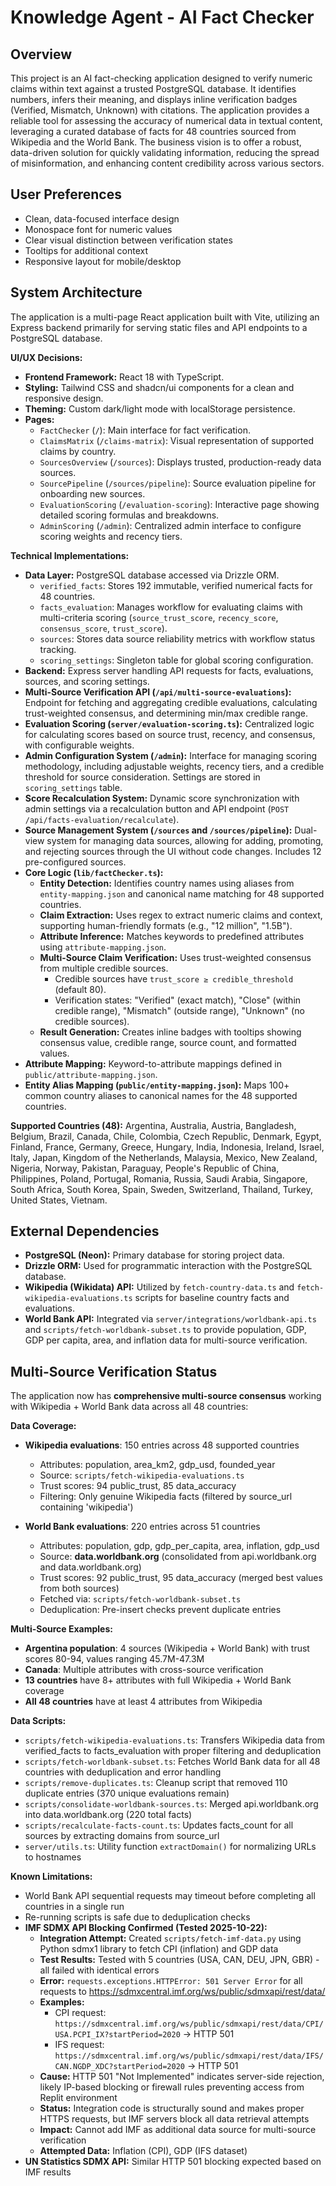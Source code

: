 # Knowledge Agent - AI Fact Checker

## Overview
This project is an AI fact-checking application designed to verify numeric claims within text against a trusted PostgreSQL database. It identifies numbers, infers their meaning, and displays inline verification badges (Verified, Mismatch, Unknown) with citations. The application provides a reliable tool for assessing the accuracy of numerical data in textual content, leveraging a curated database of facts for 48 countries sourced from Wikipedia and the World Bank. The business vision is to offer a robust, data-driven solution for quickly validating information, reducing the spread of misinformation, and enhancing content credibility across various sectors.

## User Preferences
- Clean, data-focused interface design
- Monospace font for numeric values
- Clear visual distinction between verification states
- Tooltips for additional context
- Responsive layout for mobile/desktop

## System Architecture
The application is a multi-page React application built with Vite, utilizing an Express backend primarily for serving static files and API endpoints to a PostgreSQL database.

**UI/UX Decisions:**
- **Frontend Framework:** React 18 with TypeScript.
- **Styling:** Tailwind CSS and shadcn/ui components for a clean and responsive design.
- **Theming:** Custom dark/light mode with localStorage persistence.
- **Pages:**
    - `FactChecker` (`/`): Main interface for fact verification.
    - `ClaimsMatrix` (`/claims-matrix`): Visual representation of supported claims by country.
    - `SourcesOverview` (`/sources`): Displays trusted, production-ready data sources.
    - `SourcePipeline` (`/sources/pipeline`): Source evaluation pipeline for onboarding new sources.
    - `EvaluationScoring` (`/evaluation-scoring`): Interactive page showing detailed scoring formulas and breakdowns.
    - `AdminScoring` (`/admin`): Centralized admin interface to configure scoring weights and recency tiers.

**Technical Implementations:**
- **Data Layer:** PostgreSQL database accessed via Drizzle ORM.
    - `verified_facts`: Stores 192 immutable, verified numerical facts for 48 countries.
    - `facts_evaluation`: Manages workflow for evaluating claims with multi-criteria scoring (`source_trust_score`, `recency_score`, `consensus_score`, `trust_score`).
    - `sources`: Stores data source reliability metrics with workflow status tracking.
    - `scoring_settings`: Singleton table for global scoring configuration.
- **Backend:** Express server handling API requests for facts, evaluations, sources, and scoring settings.
- **Multi-Source Verification API (`/api/multi-source-evaluations`):** Endpoint for fetching and aggregating credible evaluations, calculating trust-weighted consensus, and determining min/max credible range.
- **Evaluation Scoring (`server/evaluation-scoring.ts`):** Centralized logic for calculating scores based on source trust, recency, and consensus, with configurable weights.
- **Admin Configuration System (`/admin`):** Interface for managing scoring methodology, including adjustable weights, recency tiers, and a credible threshold for source consideration. Settings are stored in `scoring_settings` table.
- **Score Recalculation System:** Dynamic score synchronization with admin settings via a recalculation button and API endpoint (`POST /api/facts-evaluation/recalculate`).
- **Source Management System (`/sources` and `/sources/pipeline`):** Dual-view system for managing data sources, allowing for adding, promoting, and rejecting sources through the UI without code changes. Includes 12 pre-configured sources.
- **Core Logic (`lib/factChecker.ts`):**
    - **Entity Detection:** Identifies country names using aliases from `entity-mapping.json` and canonical name matching for 48 supported countries.
    - **Claim Extraction:** Uses regex to extract numeric claims and context, supporting human-friendly formats (e.g., "12 million", "1.5B").
    - **Attribute Inference:** Matches keywords to predefined attributes using `attribute-mapping.json`.
    - **Multi-Source Claim Verification:** Uses trust-weighted consensus from multiple credible sources.
        - Credible sources have `trust_score ≥ credible_threshold` (default 80).
        - Verification states: "Verified" (exact match), "Close" (within credible range), "Mismatch" (outside range), "Unknown" (no credible sources).
    - **Result Generation:** Creates inline badges with tooltips showing consensus value, credible range, source count, and formatted values.
- **Attribute Mapping:** Keyword-to-attribute mappings defined in `public/attribute-mapping.json`.
- **Entity Alias Mapping (`public/entity-mapping.json`):** Maps 100+ common country aliases to canonical names for the 48 supported countries.

**Supported Countries (48):**
Argentina, Australia, Austria, Bangladesh, Belgium, Brazil, Canada, Chile, Colombia, Czech Republic, Denmark, Egypt, Finland, France, Germany, Greece, Hungary, India, Indonesia, Ireland, Israel, Italy, Japan, Kingdom of the Netherlands, Malaysia, Mexico, New Zealand, Nigeria, Norway, Pakistan, Paraguay, People's Republic of China, Philippines, Poland, Portugal, Romania, Russia, Saudi Arabia, Singapore, South Africa, South Korea, Spain, Sweden, Switzerland, Thailand, Turkey, United States, Vietnam.

## External Dependencies
- **PostgreSQL (Neon):** Primary database for storing project data.
- **Drizzle ORM:** Used for programmatic interaction with the PostgreSQL database.
- **Wikipedia (Wikidata) API:** Utilized by `fetch-country-data.ts` and `fetch-wikipedia-evaluations.ts` scripts for baseline country facts and evaluations.
- **World Bank API:** Integrated via `server/integrations/worldbank-api.ts` and `scripts/fetch-worldbank-subset.ts` to provide population, GDP, GDP per capita, area, and inflation data for multi-source verification.
## Multi-Source Verification Status
The application now has **comprehensive multi-source consensus** working with Wikipedia + World Bank data across all 48 countries:

**Data Coverage:**
- **Wikipedia evaluations**: 150 entries across 48 supported countries
  - Attributes: population, area_km2, gdp_usd, founded_year
  - Source: `scripts/fetch-wikipedia-evaluations.ts`
  - Trust scores: 94 public_trust, 85 data_accuracy
  - Filtering: Only genuine Wikipedia facts (filtered by source_url containing 'wikipedia')

- **World Bank evaluations**: 220 entries across 51 countries
  - Attributes: population, gdp, gdp_per_capita, area, inflation, gdp_usd
  - Source: **data.worldbank.org** (consolidated from api.worldbank.org and data.worldbank.org)
  - Trust scores: 92 public_trust, 95 data_accuracy (merged best values from both sources)
  - Fetched via: `scripts/fetch-worldbank-subset.ts`
  - Deduplication: Pre-insert checks prevent duplicate entries

**Multi-Source Examples:**
- **Argentina population**: 4 sources (Wikipedia + World Bank) with trust scores 80-94, values ranging 45.7M-47.3M
- **Canada**: Multiple attributes with cross-source verification
- **13 countries** have 8+ attributes with full Wikipedia + World Bank coverage
- **All 48 countries** have at least 4 attributes from Wikipedia

**Data Scripts:**
- `scripts/fetch-wikipedia-evaluations.ts`: Transfers Wikipedia data from verified_facts to facts_evaluation with proper filtering and deduplication
- `scripts/fetch-worldbank-subset.ts`: Fetches World Bank data for all 48 countries with deduplication and error handling
- `scripts/remove-duplicates.ts`: Cleanup script that removed 110 duplicate entries (370 unique evaluations remain)
- `scripts/consolidate-worldbank-sources.ts`: Merged api.worldbank.org into data.worldbank.org (220 total facts)
- `scripts/recalculate-facts-count.ts`: Updates facts_count for all sources by extracting domains from source_url
- `server/utils.ts`: Utility function `extractDomain()` for normalizing URLs to hostnames

**Known Limitations:**
- World Bank API sequential requests may timeout before completing all countries in a single run
- Re-running scripts is safe due to deduplication checks
- **IMF SDMX API Blocking Confirmed (Tested 2025-10-22):**
  - **Integration Attempt:** Created `scripts/fetch-imf-data.py` using Python sdmx1 library to fetch CPI (inflation) and GDP data
  - **Test Results:** Tested with 5 countries (USA, CAN, DEU, JPN, GBR) - all failed with identical errors
  - **Error:** `requests.exceptions.HTTPError: 501 Server Error` for all requests to https://sdmxcentral.imf.org/ws/public/sdmxapi/rest/data/
  - **Examples:**
    - CPI request: `https://sdmxcentral.imf.org/ws/public/sdmxapi/rest/data/CPI/USA.PCPI_IX?startPeriod=2020` → HTTP 501
    - IFS request: `https://sdmxcentral.imf.org/ws/public/sdmxapi/rest/data/IFS/CAN.NGDP_XDC?startPeriod=2020` → HTTP 501
  - **Cause:** HTTP 501 "Not Implemented" indicates server-side rejection, likely IP-based blocking or firewall rules preventing access from Replit environment
  - **Status:** Integration code is structurally sound and makes proper HTTPS requests, but IMF servers block all data retrieval attempts
  - **Impact:** Cannot add IMF as additional data source for multi-source verification
  - **Attempted Data:** Inflation (CPI), GDP (IFS dataset)
- **UN Statistics SDMX API:** Similar HTTP 501 blocking expected based on IMF results
